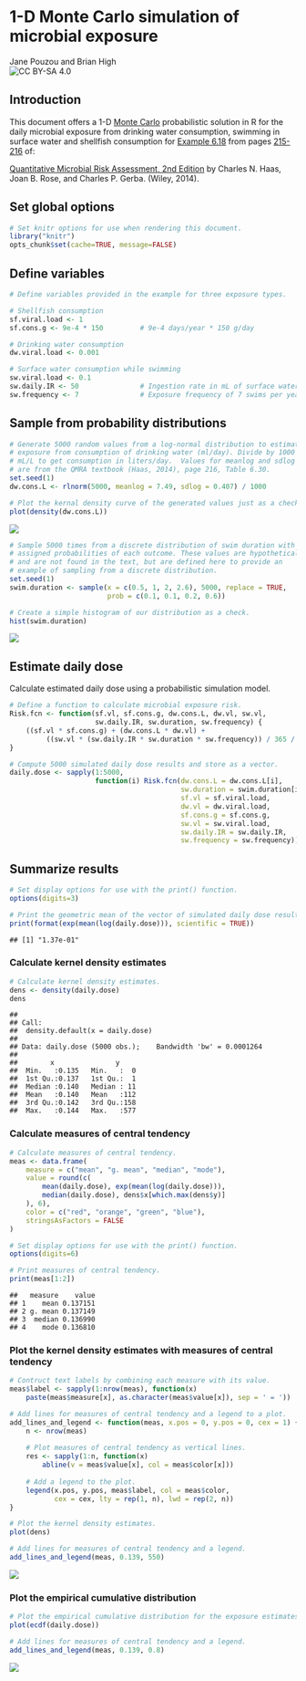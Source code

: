 # 1-D Monte Carlo simulation of microbial exposure
Jane Pouzou and Brian High  
![CC BY-SA 4.0](cc_by-sa_4.png)  

## Introduction

This document offers a 1-D 
[Monte Carlo](https://en.wikipedia.org/wiki/Monte_Carlo_method) probabilistic 
solution in R for the daily microbial exposure from drinking water consumption, 
swimming in surface water and shellfish consumption for 
[Example 6.18](images/ex0618.png) from pages 
[215-216](https://onlinelibrary.wiley.com/doi/pdf/10.1002/9781118910030.ch6#page=57) of:

[Quantitative Microbial Risk Assessment, 2nd Edition](http://www.wiley.com/WileyCDA/WileyTitle/productCd-1118145291,subjectCd-CH20.html) 
by Charles N. Haas, Joan B. Rose, and Charles P. Gerba. (Wiley, 2014).

## Set global options


```r
# Set knitr options for use when rendering this document.
library("knitr")
opts_chunk$set(cache=TRUE, message=FALSE)
```

## Define variables


```r
# Define variables provided in the example for three exposure types.

# Shellfish consumption
sf.viral.load <- 1
sf.cons.g <- 9e-4 * 150         # 9e-4 days/year * 150 g/day

# Drinking water consumption
dw.viral.load <- 0.001

# Surface water consumption while swimming
sw.viral.load <- 0.1
sw.daily.IR <- 50               # Ingestion rate in mL of surface water
sw.frequency <- 7               # Exposure frequency of 7 swims per year
```

## Sample from probability distributions


```r
# Generate 5000 random values from a log-normal distribution to estimate 
# exposure from consumption of drinking water (ml/day). Divide by 1000 
# mL/L to get consumption in liters/day.  Values for meanlog and sdlog 
# are from the QMRA textbook (Haas, 2014), page 216, Table 6.30.
set.seed(1)
dw.cons.L <- rlnorm(5000, meanlog = 7.49, sdlog = 0.407) / 1000

# Plot the kernal density curve of the generated values just as a check.
plot(density(dw.cons.L))
```

![](ex0618prob_files/figure-html/unnamed-chunk-3-1.png)<!-- -->

```r
# Sample 5000 times from a discrete distribution of swim duration with 
# assigned probabilities of each outcome. These values are hypothetical 
# and are not found in the text, but are defined here to provide an 
# example of sampling from a discrete distribution.
set.seed(1)
swim.duration <- sample(x = c(0.5, 1, 2, 2.6), 5000, replace = TRUE, 
                        prob = c(0.1, 0.1, 0.2, 0.6))

# Create a simple histogram of our distribution as a check.
hist(swim.duration)
```

![](ex0618prob_files/figure-html/unnamed-chunk-3-2.png)<!-- -->

## Estimate daily dose

Calculate estimated daily dose using a probabilistic simulation model.


```r
# Define a function to calculate microbial exposure risk.
Risk.fcn <- function(sf.vl, sf.cons.g, dw.cons.L, dw.vl, sw.vl, 
                     sw.daily.IR, sw.duration, sw.frequency) {
    ((sf.vl * sf.cons.g) + (dw.cons.L * dw.vl) + 
         ((sw.vl * (sw.daily.IR * sw.duration * sw.frequency)) / 365 / 1000))
}

# Compute 5000 simulated daily dose results and store as a vector.
daily.dose <- sapply(1:5000, 
                     function(i) Risk.fcn(dw.cons.L = dw.cons.L[i], 
                                          sw.duration = swim.duration[i], 
                                          sf.vl = sf.viral.load, 
                                          dw.vl = dw.viral.load, 
                                          sf.cons.g = sf.cons.g, 
                                          sw.vl = sw.viral.load, 
                                          sw.daily.IR = sw.daily.IR, 
                                          sw.frequency = sw.frequency))
```

## Summarize results


```r
# Set display options for use with the print() function.
options(digits=3)

# Print the geometric mean of the vector of simulated daily dose results.
print(format(exp(mean(log(daily.dose))), scientific = TRUE))
```

```
## [1] "1.37e-01"
```

### Calculate kernel density estimates


```r
# Calculate kernel density estimates.
dens <- density(daily.dose)
dens
```

```
## 
## Call:
## 	density.default(x = daily.dose)
## 
## Data: daily.dose (5000 obs.);	Bandwidth 'bw' = 0.0001264
## 
##        x               y      
##  Min.   :0.135   Min.   :  0  
##  1st Qu.:0.137   1st Qu.:  1  
##  Median :0.140   Median : 11  
##  Mean   :0.140   Mean   :112  
##  3rd Qu.:0.142   3rd Qu.:158  
##  Max.   :0.144   Max.   :577
```

### Calculate measures of central tendency


```r
# Calculate measures of central tendency.
meas <- data.frame(
    measure = c("mean", "g. mean", "median", "mode"),
    value = round(c(
        mean(daily.dose), exp(mean(log(daily.dose))),
        median(daily.dose), dens$x[which.max(dens$y)]
    ), 6),
    color = c("red", "orange", "green", "blue"),
    stringsAsFactors = FALSE
)

# Set display options for use with the print() function.
options(digits=6)

# Print measures of central tendency.
print(meas[1:2])
```

```
##   measure    value
## 1    mean 0.137151
## 2 g. mean 0.137149
## 3  median 0.136990
## 4    mode 0.136810
```

### Plot the kernel density estimates with measures of central tendency


```r
# Contruct text labels by combining each measure with its value.
meas$label <- sapply(1:nrow(meas), function(x) 
    paste(meas$measure[x], as.character(meas$value[x]), sep = ' = '))

# Add lines for measures of central tendency and a legend to a plot.
add_lines_and_legend <- function(meas, x.pos = 0, y.pos = 0, cex = 1) {
    n <- nrow(meas)
    
    # Plot measures of central tendency as vertical lines.
    res <- sapply(1:n, function(x) 
        abline(v = meas$value[x], col = meas$color[x]))
    
    # Add a legend to the plot.
    legend(x.pos, y.pos, meas$label, col = meas$color, 
           cex = cex, lty = rep(1, n), lwd = rep(2, n))
}

# Plot the kernel density estimates.
plot(dens)

# Add lines for measures of central tendency and a legend.
add_lines_and_legend(meas, 0.139, 550)
```

![](ex0618prob_files/figure-html/unnamed-chunk-8-1.png)<!-- -->

### Plot the empirical cumulative distribution


```r
# Plot the empirical cumulative distribution for the exposure estimates.
plot(ecdf(daily.dose))

# Add lines for measures of central tendency and a legend.
add_lines_and_legend(meas, 0.139, 0.8)
```

![](ex0618prob_files/figure-html/unnamed-chunk-9-1.png)<!-- -->
